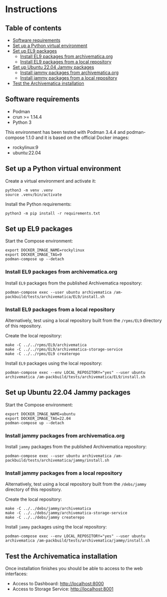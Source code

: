 # Instructions

## Table of contents

<!-- START doctoc generated TOC please keep comment here to allow auto update -->
<!-- DON'T EDIT THIS SECTION, INSTEAD RE-RUN doctoc TO UPDATE -->

- [Software requirements](#software-requirements)
- [Set up a Python virtual environment](#set-up-a-python-virtual-environment)
- [Set up EL9 packages](#set-up-el9-packages)
  - [Install EL9 packages from archivematica.org](#install-el9-packages-from-archivematicaorg)
  - [Install EL9 packages from a local repository](#install-el9-packages-from-a-local-repository)
- [Set up Ubuntu 22.04 Jammy packages](#set-up-ubuntu-2204-jammy-packages)
  - [Install jammy packages from archivematica.org](#install-jammy-packages-from-archivematicaorg)
  - [Install jammy packages from a local repository](#install-jammy-packages-from-a-local-repository)
- [Test the Archivematica installation](#test-the-archivematica-installation)

<!-- END doctoc generated TOC please keep comment here to allow auto update -->

## Software requirements

- Podman
- crun >= 1.14.4
- Python 3

This environment has been tested with Podman 3.4.4 and podman-compose 1.1.0 and
it is based on the official Docker images:

- rockylinux:9
- ubuntu:22.04

## Set up a Python virtual environment

Create a virtual environment and activate it:

```shell
python3 -m venv .venv
source .venv/bin/activate
```

Install the Python requirements:

```shell
python3 -m pip install -r requirements.txt
```

## Set up EL9 packages

Start the Compose environment:

```shell
export DOCKER_IMAGE_NAME=rockylinux
export DOCKER_IMAGE_TAG=9
podman-compose up --detach
```

### Install EL9 packages from archivematica.org

Install `EL9` packages from the published Archivematica repository:

```shell
podman-compose exec --user ubuntu archivematica /am-packbuild/tests/archivematica/EL9/install.sh
```

### Install EL9 packages from a local repository

Alternatively, test using a local repository built from the `/rpms/EL9`
directory of this repository.

Create the local repository:

```shell
make -C ../../rpms/EL9/archivematica
make -C ../../rpms/EL9/archivematica-storage-service
make -C ../../rpms/EL9 createrepo
```

Install `EL9` packages using the local repository:

```shell
podman-compose exec --env LOCAL_REPOSITORY="yes" --user ubuntu archivematica /am-packbuild/tests/archivematica/EL9/install.sh
```

## Set up Ubuntu 22.04 Jammy packages

Start the Compose environment:

```shell
export DOCKER_IMAGE_NAME=ubuntu
export DOCKER_IMAGE_TAG=22.04
podman-compose up --detach
```

### Install jammy packages from archivematica.org

Install `jammy` packages from the published Archivematica repository:

```shell
podman-compose exec --user ubuntu archivematica /am-packbuild/tests/archivematica/jammy/install.sh
```

### Install jammy packages from a local repository

Alternatively, test using a local repository built from the `/debs/jammy`
directory of this repository.

Create the local repository:

```shell
make -C ../../debs/jammy/archivematica
make -C ../../debs/jammy/archivematica-storage-service
make -C ../../debs/jammy createrepo
```

Install `jammy` packages using the local repository:

```shell
podman-compose exec --env LOCAL_REPOSITORY="yes" --user ubuntu archivematica /am-packbuild/tests/archivematica/jammy/install.sh
```

## Test the Archivematica installation

Once installation finishes you should be able to access to the web interfaces:

- Access to Dashboard: <http://localhost:8000>
- Access to Storage Service: <http://localhost:8001>
